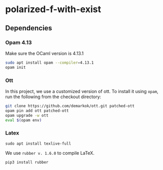 # polarized-f-with-exist

## Dependencies
### Opam 4.13
Make sure the OCaml version is 4.13.1
```bash
sudo apt install opam --compiler=4.13.1
opam init
```

### Ott
In this project, we use a customized version of ott.
To install it using `opam`, run the following from the checkout directory:
```bash
git clone https://github.com/demarkok/ott.git patched-ott
opam pin add ott patched-ott
opam upgrade -w ott
eval $(opam env)
```

### Latex
```
sudo apt install texlive-full
```
We use `rubber v. 1.6.0` to compile LaTeX.
```
pip3 install rubber
```
